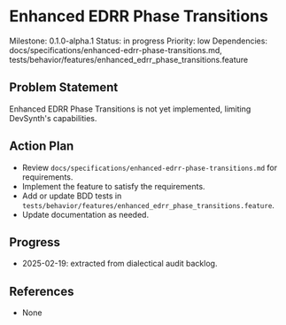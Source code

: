 # Enhanced EDRR Phase Transitions
Milestone: 0.1.0-alpha.1
Status: in progress
Priority: low
Dependencies: docs/specifications/enhanced-edrr-phase-transitions.md, tests/behavior/features/enhanced_edrr_phase_transitions.feature

## Problem Statement
Enhanced EDRR Phase Transitions is not yet implemented, limiting DevSynth's capabilities.


## Action Plan
- Review `docs/specifications/enhanced-edrr-phase-transitions.md` for requirements.
- Implement the feature to satisfy the requirements.
- Add or update BDD tests in `tests/behavior/features/enhanced_edrr_phase_transitions.feature`.
- Update documentation as needed.

## Progress
- 2025-02-19: extracted from dialectical audit backlog.

## References
- None
